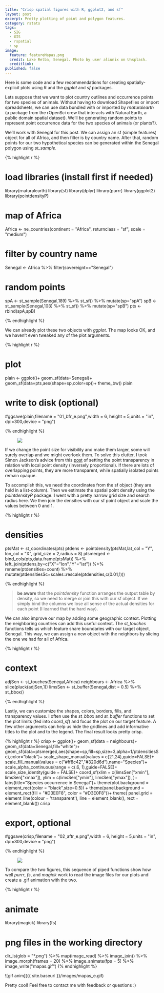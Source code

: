 ```yaml
---
title: "Crisp spatial figures with R, ggplot2, and sf"
layout: post
excerpt: Pretty plotting of point and polygon features.
category: rstats
tags:
  - SIG
  - GIS
  - rspatial
  - sp
image: 
  feature: featureMapas.png
  credit: Lake Retba, Senegal. Photo by user aliunix on Unsplash.
  creditlink: 
published: false
---
```


Here is some code and a few recommendations for creating spatially-explicit plots using R and the _ggplot_ and _sf_ packages. 

Lets suppose that we want to plot country outlines and occurrence points for two species of animals. Without having to download Shapefiles or import spreadsheets, we can use data bundled with or imported by  _rnaturalearth_ (a package from the rOpenSci crew that interacts with Natural Earth, a public domain spatial dataset). We’ll be generating random points to represent point occurrence data for the two species of animals (or plants?).

We’ll work with Senegal for this post. We can assign an sf (simple features) object for all of Africa, and then filter is by country name. After that, random points for our two hypothetical species can be generated within the Senegal polygon using _st\_sample_.

{% highlight r %}
# load libraries (install first if needed)
library(rnaturalearth)
library(sf)
library(dplyr)
library(purrr)
library(ggplot2)
library(pointdensityP)

# map of Africa
Africa <- ne_countries(continent = "Africa", returnclass = "sf", scale = "medium")
# filter by country name
Senegal <- Africa %>% filter(sovereignt=="Senegal")

# random points
spA <- st_sample(Senegal,189) %>% st_sf() %>% mutate(sp="spA")
spB <- st_sample(Senegal,103) %>% st_sf() %>% mutate(sp="spB")
pts <- rbind(spA,spB)

{% endhighlight %}

We can already plot these two objects with _ggplot_. The map looks OK, and we haven’t even tweaked any of the plot arguments.

{% highlight r %}
# plot
plain <- 
  ggplot()+
  geom_sf(data=Senegal)+
  geom_sf(data=pts,aes(shape=sp,color=sp))+
  theme_bw()
plain
# write to disk (optional)
#ggsave(plain,filename = "01_bfr_e.png",width = 6, height = 5,units = "in", dpi=300,device = "png")

{% endhighlight %}

<figure>
  <a href="/images/01_bfr_e.png"><img src="/images/01_bfr_e.png"></a>
   <figcaption></figcaption>
</figure>

If we change the point size for visibility and make them larger, some will surely overlap and we might overlook them. To solve this clutter, I took Simon Jackson’s advice from this  [post](https://drsimonj.svbtle.com/pretty-scatter-plots-with-ggplot2) of setting the point transparency in relation with local point density (inversely proportional). If there are lots of overlapping points, they are more transparent, while spatially isolated points remain opaque.  

To accomplish this, we need the coordinates from the sf object (they are held in a list-column). Then we estimate the spatial point density using the _pointdensityP_ package. I went with a pretty narrow grid size and search radius here. We then join the densities with our sf point object and scale the values between 0 and 1. 

{% highlight r %}
# densities 
ptsMat <- st_coordinates(pts)
ptdens <- pointdensity(ptsMat,lat_col = "Y",
                       lon_col = "X", grid_size = 2,radius = 8)
ptsmerged <- bind_cols(pts,data.frame(ptsMat)) %>% left_join(ptdens,by=c("X"="lon","Y"="lat")) %>% 
  rename(ptdensities=count) %>%
  mutate(ptdensitiesSc=scales::rescale(ptdensities,c(0.01,1)))

{% endhighlight %}

> **be aware** that the _pointdensity_ function arranges the output table by density, so we need to merge or join this with our sf object. If we simply bind the columns we lose all sense of the actual densities for each point (I learned that the hard way).

We can also improve our map by adding some geographic context. Plotting the neighboring countries can add this useful context. The _st\_touches_ functions tells us which feature share boundaries with our target object, Senegal. This way, we can assign a new object with the neighbors by slicing the one we had for all of Africa. 
 
{% highlight r %}
# context
adjSen <- st_touches(Senegal,Africa)
neighbours <- Africa %>% slice(pluck(adjSen,1))
limsSen <- st_buffer(Senegal,dist = 0.5) %>% st_bbox()

{% endhighlight %}

Lastly, we can customize the shapes, colors, borders, fills, and transparency values. I often use the
 _st\_bbox_ and _st\_buffer_ functions to set the plot limits (fed into _coord\_sf_) and focus the plot on our target feature. A few other arguments can help us hide the gridlines and add informative titles to the plot and to the legend. The final result looks pretty crisp. 

{% highlight r %}
crisp <- 
  ggplot()+
  geom_sf(data = neighbours)+
  geom_sf(data=Senegal,fill="white")+
  geom_sf(data=ptsmerged,aes(shape=sp,fill=sp,size=3,alpha=1/ptdensitiesSc),color="black")+
  scale_shape_manual(values = c(21,24),guide=FALSE)+
  scale_fill_manual(values = c("#ff8c42","#320d6d"),name="Species")+
  scale_alpha_continuous(range = c(.6, 1),guide=FALSE)+
  scale_size_identity(guide = FALSE)+
  coord_sf(xlim = c(limsSen["xmin"], limsSen["xmax"]), 
           ylim = c(limsSen["ymin"], limsSen["ymax"]),
  )+
  labs(title="Species occurrence in Senegal")+
  theme(plot.background = element_rect(color = "black",size=0.5)) +
  theme(panel.background = element_rect(fill = "#D3E0F8", color = "#D3E0F8"))+
  theme(
    panel.grid = element_line(colour = 'transparent'), 
    line = element_blank(), 
    rect = element_blank())
crisp
# export, optional
#ggsave(crisp,filename = "02_aftr_e.png",width = 6, height = 5,units = "in", dpi=300,device = "png")

{% endhighlight %}


<figure>
  <a href="/images/02_aftr_e.png"><img src="/images/02_aftr_e.png"></a>
   <figcaption></figcaption>
</figure>

To compare the two figures, this sequence of piped functions show how well _purrr_, _fs_, and _magick_ work to read the image files for our plots and create a .gif animation with the two. 


{% highlight r %}
# animate
library(magick)
library(fs)
# png files in the working directory
dir_ls(glob = "*.png") %>% map(image_read) %>% 
  image_join() %>% image_morph(frames = 20) %>%
  image_animate(fps = 5) %>% 
  image_write("mapas.gif")
{% endhighlight %}

![gif anim]({{ site.baseurl }}/images/mapas_e.gif)

Pretty cool!
Feel free to contact me with feedback or questions :)
